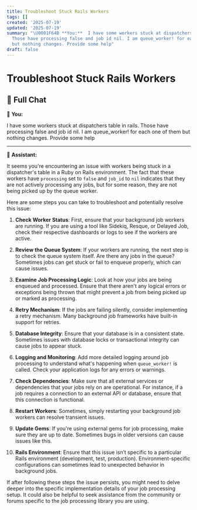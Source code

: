 ```yaml
---
title: Troubleshoot Stuck Rails Workers
tags: []
created: '2025-07-19'
updated: '2025-07-19'
summary: "\U0001F64B **You:**  I have some workers stuck at dispatchers table in rails.
  Those have processing false and job id nil. I am queue_worker! for each one of them
  but nothing changes. Provide some help"
draft: false
---
```


# Troubleshoot Stuck Rails Workers

## 🧠 Full Chat

🙋 **You:**

I have some workers stuck at dispatchers table in rails. Those have processing false and job id nil. I am queue_worker! for each one of them but nothing changes. Provide some help

---

🤖 **Assistant:**

It seems you're encountering an issue with workers being stuck in a dispatcher's table in a Ruby on Rails environment. The fact that these workers have `processing` set to `false` and `job_id` to `nil` indicates that they are not actively processing any jobs, but for some reason, they are not being picked up by the queue worker.

Here are some steps you can take to troubleshoot and potentially resolve this issue:

1. **Check Worker Status**: First, ensure that your background job workers are running. If you are using a tool like Sidekiq, Resque, or Delayed Job, check their respective dashboards or logs to see if the workers are active.

2. **Review the Queue System**: If your workers are running, the next step is to check the queue system itself. Are there any jobs in the queue? Sometimes jobs can get stuck or fail to enqueue properly, which can cause issues.

3. **Examine Job Processing Logic**: Look at how your jobs are being enqueued and processed. Ensure that there aren't any logical errors or exceptions being thrown that might prevent a job from being picked up or marked as processing.

4. **Retry Mechanism**: If the jobs are failing silently, consider implementing a retry mechanism. Many background job frameworks have built-in support for retries.

5. **Database Integrity**: Ensure that your database is in a consistent state. Sometimes issues with database locks or transactional integrity can cause jobs to appear stuck.

6. **Logging and Monitoring**: Add more detailed logging around job processing to understand what's happening when `queue_worker!` is called. Check your application logs for any errors or warnings.

7. **Check Dependencies**: Make sure that all external services or dependencies that your jobs rely on are operational. For instance, if a job requires a connection to an external API or database, ensure that this connection is functional.

8. **Restart Workers**: Sometimes, simply restarting your background job workers can resolve transient issues.

9. **Update Gems**: If you're using external gems for job processing, make sure they are up to date. Sometimes bugs in older versions can cause issues like this.

10. **Rails Environment**: Ensure that this issue isn’t specific to a particular Rails environment (development, test, production). Environment-specific configurations can sometimes lead to unexpected behavior in background jobs.

If after following these steps the issue persists, you might need to delve deeper into the specific implementation details of your job processing setup. It could also be helpful to seek assistance from the community or forums specific to the job processing library you are using.